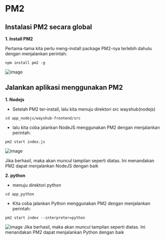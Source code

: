 # PM2
## Instalasi PM2 secara global

**1. Install PM2**

Pertama-tama kita perlu meng-install package PM2-nya terlebih dahulu dengan menjalankan perintah:

```
npm install pm2 -g
```

![image](https://github.com/irwanpanai/devops18-dumbways-irwanpanai/assets/89429810/70f190f6-c065-4b91-9c0e-c7f314f4962e)

## Jalankan aplikasi menggunakan PM2

**1. Nodejs**

- Setelah PM2 ter-install, lalu kita menuju direktori src wayshub(nodejs)

```
cd app_nodejs/wayshub-frontend/src
```

- lalu kita coba jalankan NodeJS menggunakan PM2 dengan menjalankan perintah:

```
pm2 start index.js
```

![image](https://github.com/irwanpanai/devops18-dumbways-irwanpanai/assets/89429810/227e8f95-8458-47b6-8da4-9d61a75dbc57)

Jika berhasil, maka akan muncul tampilan seperti diatas. Ini menandakan PM2 dapat menjalankan NodeJS dengan baik

**2. python**

-  menuju direktori python

```
cd app_python
```

- Kita coba jalankan Python menggunakan PM2 dengan menjalankan perintah:
```
pm2 start index --interpreter=python
```

![image](https://github.com/irwanpanai/devops18-dumbways-irwanpanai/assets/89429810/5577946f-acb4-4714-98d6-8e80bbda9c7e)
Jika berhasil, maka akan muncul tampilan seperti diatas. Ini menandakan PM2 dapat menjalankan Python dengan baik
